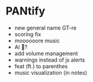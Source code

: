 # PANtify
 
- new general name GT-re
- scoring fix
- moooooore music
- AI 👀?
- add volume management
- warnings instead of js alerts
- feat (ft.) to parenthes
- music visualization (in notes)
